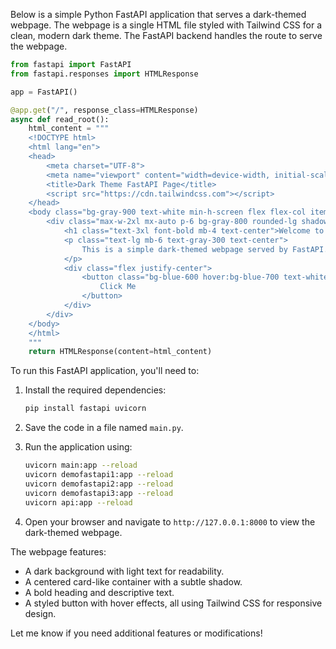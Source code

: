 Below is a simple Python FastAPI application that serves a dark-themed webpage. The webpage is a single HTML file styled with Tailwind CSS for a clean, modern dark theme. The FastAPI backend handles the route to serve the webpage.

```python
from fastapi import FastAPI
from fastapi.responses import HTMLResponse

app = FastAPI()

@app.get("/", response_class=HTMLResponse)
async def read_root():
    html_content = """
    <!DOCTYPE html>
    <html lang="en">
    <head>
        <meta charset="UTF-8">
        <meta name="viewport" content="width=device-width, initial-scale=1.0">
        <title>Dark Theme FastAPI Page</title>
        <script src="https://cdn.tailwindcss.com"></script>
    </head>
    <body class="bg-gray-900 text-white min-h-screen flex flex-col items-center justify-center">
        <div class="max-w-2xl mx-auto p-6 bg-gray-800 rounded-lg shadow-lg">
            <h1 class="text-3xl font-bold mb-4 text-center">Welcome to FastAPI</h1>
            <p class="text-lg mb-6 text-gray-300 text-center">
                This is a simple dark-themed webpage served by FastAPI.
            </p>
            <div class="flex justify-center">
                <button class="bg-blue-600 hover:bg-blue-700 text-white font-semibold py-2 px-4 rounded transition duration-300">
                    Click Me
                </button>
            </div>
        </div>
    </body>
    </html>
    """
    return HTMLResponse(content=html_content)
```

To run this FastAPI application, you'll need to:

1. Install the required dependencies:
   ```bash
   pip install fastapi uvicorn
   ```

2. Save the code in a file named `main.py`.

3. Run the application using:
   ```bash
   uvicorn main:app --reload
   uvicorn demofastapi1:app --reload
   uvicorn demofastapi2:app --reload
   uvicorn demofastapi3:app --reload
   uvicorn api:app --reload
   ```

4. Open your browser and navigate to `http://127.0.0.1:8000` to view the dark-themed webpage.

The webpage features:
- A dark background with light text for readability.
- A centered card-like container with a subtle shadow.
- A bold heading and descriptive text.
- A styled button with hover effects, all using Tailwind CSS for responsive design.

Let me know if you need additional features or modifications!